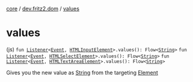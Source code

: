 [core](../index.md) / [dev.fritz2.dom](index.md) / [values](./values.md)

# values

(js) `fun `[`Listener`](-listener/index.md)`<`[`Event`](https://kotlinlang.org/api/latest/jvm/stdlib/org.w3c.dom.events/-event/index.html)`, `[`HTMLInputElement`](https://kotlinlang.org/api/latest/jvm/stdlib/org.w3c.dom/-h-t-m-l-input-element/index.html)`>.values(): Flow<`[`String`](https://kotlinlang.org/api/latest/jvm/stdlib/kotlin/-string/index.html)`>`
`fun `[`Listener`](-listener/index.md)`<`[`Event`](https://kotlinlang.org/api/latest/jvm/stdlib/org.w3c.dom.events/-event/index.html)`, `[`HTMLSelectElement`](https://kotlinlang.org/api/latest/jvm/stdlib/org.w3c.dom/-h-t-m-l-select-element/index.html)`>.values(): Flow<`[`String`](https://kotlinlang.org/api/latest/jvm/stdlib/kotlin/-string/index.html)`>`
`fun `[`Listener`](-listener/index.md)`<`[`Event`](https://kotlinlang.org/api/latest/jvm/stdlib/org.w3c.dom.events/-event/index.html)`, `[`HTMLTextAreaElement`](https://kotlinlang.org/api/latest/jvm/stdlib/org.w3c.dom/-h-t-m-l-text-area-element/index.html)`>.values(): Flow<`[`String`](https://kotlinlang.org/api/latest/jvm/stdlib/kotlin/-string/index.html)`>`

Gives you the new value as [String](https://kotlinlang.org/api/latest/jvm/stdlib/kotlin/-string/index.html) from the targeting [Element](https://kotlinlang.org/api/latest/jvm/stdlib/org.w3c.dom/-element/index.html)

